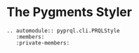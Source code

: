 # The Pygments Styler

```{eval-rst}
.. automodule:: pyprql.cli.PRQLStyle
   :members:
   :private-members:
```
